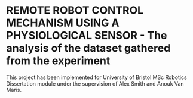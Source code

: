 # REMOTE ROBOT CONTROL MECHANISM USING A PHYSIOLOGICAL SENSOR - The analysis of the dataset gathered from the experiment

This project has been implemented for University of Bristol MSc Robotics Dissertation module under the supervision of Alex Smith and Anouk Van Maris.
